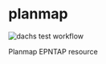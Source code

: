 # planmap

![dachs test workflow](https://github.com/chbrandt/planmap/actions/workflows/dachs-test.yml/badge.svg)

Planmap EPNTAP resource
